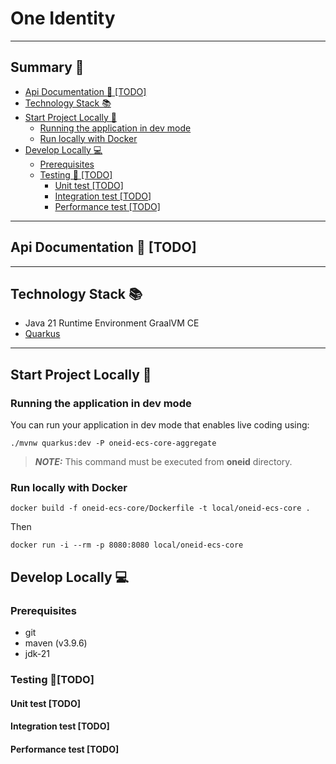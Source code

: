 # One Identity

---

## Summary 📖

- [Api Documentation 📖 [TODO]](#api-documentation-todo)
- [Technology Stack 📚](#technology-stack-)
- [Start Project Locally 🚀](#start-project-locally-)
    * [Running the application in dev mode](#running-the-application-in-dev-mode)
    * [Run locally with Docker](#run-locally-with-docker)
- [Develop Locally 💻](#develop-locally-)
    * [Prerequisites](#prerequisites)
    * [Testing 🧪 [TODO]](#testing-todo)
        + [Unit test [TODO]](#unit-test-todo)
        + [Integration test [TODO]](#integration-test-todo)
        + [Performance test [TODO]](#performance-test-todo)

---

## Api Documentation 📖 [TODO]

---

## Technology Stack 📚

- Java 21 Runtime Environment GraalVM CE
- [Quarkus](https://quarkus.io/)

---

## Start Project Locally 🚀

### Running the application in dev mode

You can run your application in dev mode that enables live coding using:

```shell script
./mvnw quarkus:dev -P oneid-ecs-core-aggregate
```

> **_NOTE:_**  This command must be executed from **oneid** directory.

### Run locally with Docker

`docker build -f oneid-ecs-core/Dockerfile -t local/oneid-ecs-core .`

Then

`docker run -i --rm -p 8080:8080 local/oneid-ecs-core`

## Develop Locally 💻

### Prerequisites

- git
- maven (v3.9.6)
- jdk-21

### Testing 🧪[TODO]

#### Unit test [TODO]

#### Integration test [TODO]

#### Performance test [TODO]
